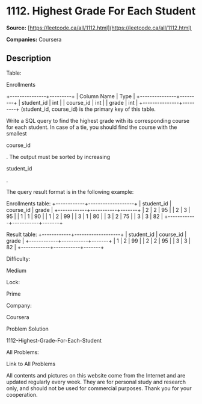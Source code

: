 # 1112. Highest Grade For Each Student

**Source:** [https://leetcode.ca/all/1112.html](https://leetcode.ca/all/1112.html)

**Companies:** Coursera

## Description

Table:

Enrollments

+---------------+---------+
| Column Name   | Type    |
+---------------+---------+
| student_id    | int     |
| course_id     | int     |
| grade         | int     |
+---------------+---------+
(student_id, course_id) is the primary key of this table.

Write a SQL query to find the highest grade with its corresponding course for each student.
        In case of a tie, you should find the course with the smallest

course_id

.
        The output must be sorted by increasing

student_id

.

The query result format is in the following example:

Enrollments table:
+------------+-------------------+
| student_id | course_id | grade |
+------------+-----------+-------+
| 2          | 2         | 95    |
| 2          | 3         | 95    |
| 1          | 1         | 90    |
| 1          | 2         | 99    |
| 3          | 1         | 80    |
| 3          | 2         | 75    |
| 3          | 3         | 82    |
+------------+-----------+-------+

Result table:
+------------+-------------------+
| student_id | course_id | grade |
+------------+-----------+-------+
| 1          | 2         | 99    |
| 2          | 2         | 95    |
| 3          | 3         | 82    |
+------------+-----------+-------+

Difficulty:

Medium

Lock:

Prime

Company:

Coursera

Problem Solution

1112-Highest-Grade-For-Each-Student

All Problems:

Link to All Problems

All contents and pictures on this website come from the Internet and are updated regularly every week. They are for personal study and research only, and should not be used for commercial purposes. Thank you for your cooperation.

